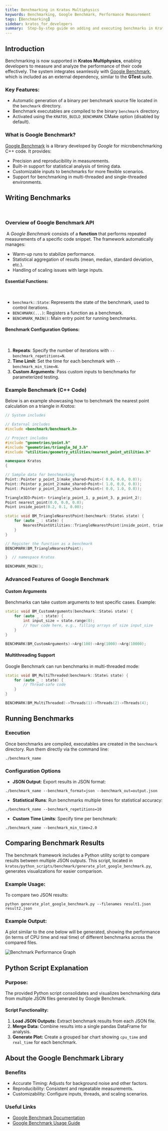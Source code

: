 ```yaml
---
title: Benchmarking in Kratos Multiphysics  
keywords: Benchmarking, Google Benchmark, Performance Measurement  
tags: [Benchmarking]  
sidebar: kratos_for_developers
summary:  Step-by-step guide on adding and executing benchmarks in Kratos Multiphysics using Google Benchmark.
---
```


## Introduction  

Benchmarking is now supported in **Kratos Multiphysics**, enabling developers to measure and analyze the performance of their code effectively. The system integrates seamlessly with [Google Benchmark](https://github.com/google/benchmark), which is included as an external dependency, similar to the **GTest** suite.

### Key Features:
- Automatic generation of a binary per benchmark source file located in the `benchmark` directory.
- Benchmark executables are compiled to the binary `benchmark` directory.
- Activated using the `KRATOS_BUILD_BENCHMARK` CMake option (disabled by default).

### What is Google Benchmark?

[Google Benchmark](https://github.com/google/benchmark) is a library developed by *Google* for microbenchmarking C++ code. It provides:

- Precision and reproducibility in measurements.
- Built-in support for statistical analysis of timing data.
- Customizable inputs to benchmarks for more flexible scenarios.
- Support for benchmarking in multi-threaded and single-threaded environments.

## Writing Benchmarks
​
### Overview of Google Benchmark API
​
A *Google Benchmark* consists of a **function** that performs repeated measurements of a specific code snippet. The framework automatically manages:
​
- Warm-up runs to stabilize performance.
- Statistical aggregation of results (mean, median, standard deviation, etc.).
- Handling of scaling issues with large inputs.
​
#### Essential Functions:
​
- `benchmark::State`: Represents the state of the benchmark, used to control iterations.
- `BENCHMARK(...)`: Registers a function as a benchmark.
- `BENCHMARK_MAIN()`: Main entry point for running benchmarks.
​
#### Benchmark Configuration Options:
​
1. **Repeats**: Specify the number of iterations with `--benchmark_repetitions=N`.
2. **Time Limit**: Set the time for each benchmark with `--benchmark_min_time=N`.
3. **Custom Arguments**: Pass custom inputs to benchmarks for parameterized testing.

### Example Benchmark (C++ Code)

Below is an example showcasing how to benchmark the nearest point calculation on a triangle in *Kratos*:

~~~cpp
// System includes

// External includes
#include <benchmark/benchmark.h>

// Project includes
#include "geometries/point.h"
#include "geometries/triangle_3d_3.h"
#include "utilities/geometry_utilities/nearest_point_utilities.h"

namespace Kratos
{

// Sample data for benchmarking
Point::Pointer p_point_1(make_shared<Point>( 0.0, 0.0, 0.0));
Point::Pointer p_point_2(make_shared<Point>( 1.0, 0.0, 0.0));
Point::Pointer p_point_3(make_shared<Point>( 0.0, 1.0, 0.0));

Triangle3D3<Point> triangle(p_point_1, p_point_3, p_point_2);
Point nearest_point(0.0, 0.0, 0.0);
Point inside_point(0.2, 0.1, 0.00);

static void BM_TriangleNearestPoint(benchmark::State& state) {
    for (auto _ : state) {
        NearestPointUtilities::TriangleNearestPoint(inside_point, triangle, nearest_point);
    }
}

// Register the function as a benchmark
BENCHMARK(BM_TriangleNearestPoint);

}  // namespace Kratos

BENCHMARK_MAIN();
~~~

### Advanced Features of Google Benchmark

#### Custom Arguments

Benchmarks can take custom arguments to test specific cases. Example:

~~~cpp
static void BM_CustomArguments(benchmark::State& state) {
    for (auto _ : state) {
        int input_size = state.range(0);
        // Your code here, e.g., filling arrays of size input_size
    }
}

BENCHMARK(BM_CustomArguments)->Arg(100)->Arg(1000)->Arg(10000);
~~~

#### Multithreading Support

Google Benchmark can run benchmarks in multi-threaded mode:

~~~cpp
static void BM_MultiThreaded(benchmark::State& state) {
    for (auto _ : state) {
        // Thread-safe code
    }
}

BENCHMARK(BM_MultiThreaded)->Threads(1)->Threads(2)->Threads(4);
~~~

## Running Benchmarks

### Execution

Once benchmarks are compiled, executables are created in the `benchmark` directory. Run them directly via the command line:

```
./benchmark_name
```

### Configuration Options

- **JSON Output**: Export results in JSON format:
  
```
./benchmark_name --benchmark_format=json --benchmark_out=output.json
```

- **Statistical Runs**: Run benchmarks multiple times for statistical accuracy:
  
```
./benchmark_name --benchmark_repetitions=10
```

- **Custom Time Limits**: Specify time per benchmark:
  
```
./benchmark_name --benchmark_min_time=2.0
```

## Comparing Benchmark Results  

The benchmark framework includes a Python utility script to compare results between multiple JSON outputs. This script, located in `kratos/python_scripts/benchmark/generate_plot_google_benchmark.py`, generates visualizations for easier comparison.

### Example Usage:  
To compare two JSON results:  
```
python generate_plot_google_benchmark.py --filenames result1.json result2.json
```

### Example Output:  
A plot similar to the one below will be generated, showing the performance (in terms of CPU time and real time) of different benchmarks across the compared files.  

![Benchmark Performance Graph](images/benchmark.png)

## Python Script Explanation  

### Purpose:
The provided Python script consolidates and visualizes benchmarking data from multiple JSON files generated by Google Benchmark.  

#### Script Functionality:  
1. **Load JSON Outputs:** Extract benchmark results from each JSON file.  
2. **Merge Data:** Combine results into a single pandas DataFrame for analysis.  
3. **Generate Plot:** Create a grouped bar chart showing `cpu_time` and `real_time` for each benchmark.  

## About the Google Benchmark Library

### Benefits

- Accurate Timing: Adjusts for background noise and other factors.
- Reproducibility: Consistent and repeatable measurements.
- Customizability: Configure inputs, threads, and scaling scenarios.

### Useful Links

- [Google Benchmark Documentation](https://github.com/google/benchmark)
- [Google Benchmark Usage Guide](https://github.com/google/benchmark/blob/main/docs/user_guide.md)